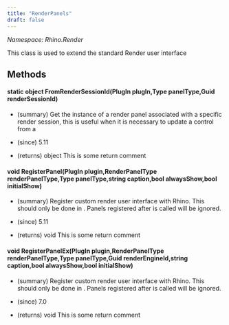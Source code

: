 ```yaml
---
title: "RenderPanels"
draft: false
---
```


*Namespace: Rhino.Render*

   This class is used to extend the standard Render user interface
   
## Methods
#### static object FromRenderSessionId(PlugIn plugIn,Type panelType,Guid renderSessionId)
- (summary) 
     Get the instance of a render panel associated with a specific render
     session, this is useful when it is necessary to update a control from a
     
- (since) 5.11
- (returns) object This is some return comment
#### void RegisterPanel(PlugIn plugin,RenderPanelType renderPanelType,Type panelType,string caption,bool alwaysShow,bool initialShow)
- (summary) 
     Register custom render user interface with Rhino.  This should only be
     done in .  Panels
     registered after  is called
     will be ignored.
     
- (since) 5.11
- (returns) void This is some return comment
#### void RegisterPanelEx(PlugIn plugin,RenderPanelType renderPanelType,Type panelType,Guid renderEngineId,string caption,bool alwaysShow,bool initialShow)
- (summary) 
     Register custom render user interface with Rhino.  This should only be
     done in .  Panels
     registered after  is called
     will be ignored.
     
- (since) 7.0
- (returns) void This is some return comment
